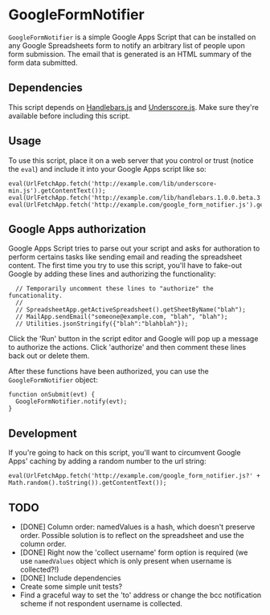 
GoogleFormNotifier
==================

`GoogleFormNotifier` is a simple Google Apps Script that can be installed
on any Google Spreadsheets form to notify an arbitrary list of people upon
form submission. The email that is generated is an HTML summary of the form
data submitted.

Dependencies
------------

This script depends on [Handlebars.js](http://www.handlebarsjs.com/) and 
[Underscore.js](http://documentcloud.github.com/underscore/). Make sure 
they're available before including this script.

Usage
-----

To use this script, place it on a web server that you control or trust (notice
the `eval`) and include it into your Google Apps script like so:

    eval(UrlFetchApp.fetch('http://example.com/lib/underscore-min.js').getContentText());
    eval(UrlFetchApp.fetch('http://example.com/lib/handlebars.1.0.0.beta.3.js').getContentText());
    eval(UrlFetchApp.fetch('http://example.com/google_form_notifier.js').getContentText());

Google Apps authorization
-------------------------

Google Apps Script tries to parse out your script and asks for authoration to 
perform certains tasks like sending email and reading the spreadsheet
content. The first time you try to use this script, you'll have to
fake-out Google by adding these lines and authorizing the functionality:

      // Temporarily uncomment these lines to "authorize" the funcationality.
      //
      // SpreadsheetApp.getActiveSpreadsheet().getSheetByName("blah");
      // MailApp.sendEmail("someone@example.com, "blah", "blah");
      // Utilities.jsonStringify({"blah":"blahblah"});

Click the 'Run' button in the script editor and Google will pop up a
message to authorize the actions. Click 'authorize' and then comment
these lines back out or delete them.

After these functions have been authorized, you can use the `GoogleFormNotifier`
object:

    function onSubmit(evt) {
      GoogleFormNotifier.notify(evt);
    }

Development
-----------

If you're going to hack on this script, you'll want to circumvent Google 
Apps' caching by adding a random number to the url string:

    eval(UrlFetchApp.fetch('http://example.com/google_form_notifier.js?' + Math.random().toString()).getContentText());

TODO
----

 - [DONE] Column order: namedValues is a hash, which doesn't preserve order.
   Possible solution is to reflect on the spreadsheet and use the column
   order.
 - [DONE] Right now the 'collect username' form option is required (we use
   `namedValues` object which is only present when username is collected?!)
 - [DONE] Include dependencies
 - Create some simple unit tests?
 - Find a graceful way to set the 'to' address or change the bcc
   notification scheme if not respondent username is collected.
